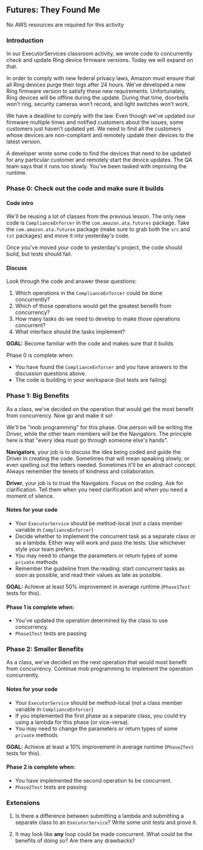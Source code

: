 ## Futures: They Found Me

No AWS resources are required for this activity

### Introduction
In our ExecutorServices classroom activity, we wrote code to concurrently
check and update Ring device firmware versions. Today we will expand on that.

In order to comply with new federal privacy laws, Amazon must ensure that all
Ring devices purge their logs after 24 hours. We’ve developed a new Ring
firmware version to satisfy these new requirements. Unfortunately, Ring devices
will be offline during the update. During that time, doorbells won’t ring,
security cameras won’t record, and light switches won’t work.

We have a deadline to comply with the law. Even though we’ve updated our firmware
multiple times and notified customers about the issues, some customers just
haven’t updated yet. We need to find all the customers whose devices are
non-compliant and remotely update their devices to the latest version.

A developer wrote some code to find the devices that need to be updated
for any particular customer and remotely start the device updates.
The QA team says that it runs too slowly. You've been tasked with
improving the runtime.

### Phase 0: Check out the code and make sure it builds

#### Code intro

We'll be reusing a lot of classes from the previous lesson. 
The only new code is `ComplianceEnforcer` in the `com.amazon.ata.futures` package.
Take the `com.amazon.ata.futures` package (make sure to grab both the `src` and `tst` 
packages) and move it into yesterday's code.

Once you've moved your code to yesterday's project, the code should build, but tests 
should fail.

#### Discuss

Look through the code and answer these questions:

1. Which operations in the `ComplianceEnforcer` could be done concurrently?
2. Which of those operations would get the greatest benefit from concurrency?
3. How many tasks do we need to develop to make those operations concurrent?
4. What interface should the tasks implement?

**GOAL:** Become familiar with the code and makes sure that it builds

Phase 0 is complete when:
- You have found the `ComplianceEnforcer` and you have answers to
  the discussion questions above.
- The code is building in your workspace (but tests are failing)

### Phase 1: Big Benefits

As a class, we've decided on the operation that would get the most benefit
from concurrency. Now go and make it so!

We'll be "mob programming" for this phase. One person will be writing the Driver, 
while the other team members will be the Navigators. The principle
here is that "every idea must go through someone else's hands".

**Navigators**, your job is to discuss the idea being coded and guide the
Driver in creating the code. Sometimes that will mean speaking slowly, or
even spelling out the letters needed. Sometimes it'll be an abstract concept.
Always remember the tenets of kindness and collaboration.

**Driver**, your job is to trust the Navigators. Focus on the coding. Ask
for clarification. Tell them when you need clarification and when you need
a moment of silence.

#### Notes for your code
- Your `ExecutorService` should be method-local (not a class member variable in `ComplianceEnforcer`)
- Decide whether to implement the concurrent task as a separate class
  or as a lambda. Either way will work and pass the tests. Use
  whichever style your team prefers.
- You may need to change the parameters or return types of some
  `private` methods
- Remember the guideline from the reading: start concurrent tasks as
  soon as possible, and read their values as late as possible.

**GOAL:** Achieve at least 50% improvement in average runtime 
          (`Phase1Test` tests for this).

#### Phase 1 is complete when:
- You've updated the operation determined by the class to use concurrency.
- `Phase1Test` tests are passing

### Phase 2: Smaller Benefits

As a class, we've decided on the next operation that would most benefit
from concurrency. Continue mob programming to implement the operation
concurrently.

#### Notes for your code
- Your `ExecutorService` should be method-local (not a class member variable in `ComplianceEnforcer`)
- If you implemented the first phase as a separate class, you could
  try using a lambda for this phase (or vice-versa).
- You may need to change the parameters or return types of some
  `private` methods

**GOAL:** Achieve at least a 10% improvement in average runtime
          (`Phase2Test` tests for this).

#### Phase 2 is complete when:
- You have implemented the second operation to be concurrent.
- `Phase2Test` tests are passing

### Extensions

1. Is there a difference between submitting a lambda and submitting a separate class
   to an `ExecutorService`? Write some unit tests and prove it.

2. It may look like **any** loop could be made concurrent. What could be the benefits of
   doing so? Are there any drawbacks?

